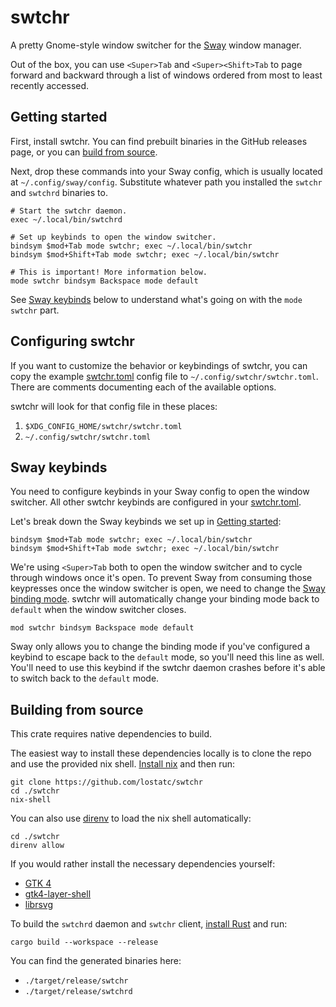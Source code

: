 # swtchr

A pretty Gnome-style window switcher for the [Sway](https://swaywm.org/) window
manager.

Out of the box, you can use `<Super>Tab` and `<Super><Shift>Tab` to page
forward and backward through a list of windows ordered from most to least
recently accessed.

## Getting started

First, install swtchr. You can find prebuilt binaries in the GitHub releases
page, or you can [build from source](#build-from-source).

Next, drop these commands into your Sway config, which is usually located at
`~/.config/sway/config`. Substitute whatever path you installed the `swtchr`
and `swtchrd` binaries to.

```
# Start the swtchr daemon.
exec ~/.local/bin/swtchrd

# Set up keybinds to open the window switcher.
bindsym $mod+Tab mode swtchr; exec ~/.local/bin/swtchr
bindsym $mod+Shift+Tab mode swtchr; exec ~/.local/bin/swtchr

# This is important! More information below.
mode swtchr bindsym Backspace mode default
```

See [Sway keybinds](#sway-keybinds) below to understand what's going on with
the `mode swtchr` part.

## Configuring swtchr

If you want to customize the behavior or keybindings of swtchr, you can copy
the example [swtchr.toml](./swtchr.toml) config file to
`~/.config/swtchr/swtchr.toml`. There are comments documenting each of the
available options.

swtchr will look for that config file in these places:

1. `$XDG_CONFIG_HOME/swtchr/swtchr.toml`
2. `~/.config/swtchr/swtchr.toml`

## Sway keybinds

You need to configure keybinds in your Sway config to open the window switcher.
All other swtchr keybinds are configured in your
[swtchr.toml](#configuring-swtchr).

Let's break down the Sway keybinds we set up in [Getting
started](#getting-started):

```
bindsym $mod+Tab mode swtchr; exec ~/.local/bin/swtchr
bindsym $mod+Shift+Tab mode swtchr; exec ~/.local/bin/swtchr
```

We're using `<Super>Tab` both to open the window switcher and to cycle through
windows once it's open. To prevent Sway from consuming those keypresses once
the window switcher is open, we need to change the [Sway binding
mode](https://i3wm.org/docs/userguide.html#binding_modes). swtchr will
automatically change your binding mode back to `default` when the window
switcher closes.

```
mod swtchr bindsym Backspace mode default
```

Sway only allows you to change the binding mode if you've configured a keybind
to escape back to the `default` mode, so you'll need this line as well. You'll
need to use this keybind if the swtchr daemon crashes before it's able to
switch back to the `default` mode.

## Building from source

This crate requires native dependencies to build.

The easiest way to install these dependencies locally is to clone the repo and
use the provided nix shell. [Install nix](https://nixos.org/download) and then
run:

```shell
git clone https://github.com/lostatc/swtchr
cd ./swtchr
nix-shell
```

You can also use [direnv](https://direnv.net) to load the nix shell
automatically:

```shell
cd ./swtchr
direnv allow
```

If you would rather install the necessary dependencies yourself:

- [GTK 4](https://gtk-rs.org/gtk4-rs/stable/latest/book/installation_linux.html)
- [gtk4-layer-shell](https://github.com/wmww/gtk4-layer-shell?tab=readme-ov-file#distro-packages)
- [librsvg](https://gitlab.gnome.org/GNOME/librsvg)

To build the `swtchrd` daemon and `swtchr` client, [install
Rust](https://www.rust-lang.org/tools/install) and run:

```shell
cargo build --workspace --release
```

You can find the generated binaries here:

- `./target/release/swtchr`
- `./target/release/swtchrd`
